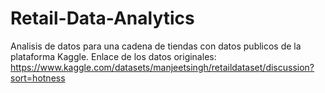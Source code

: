 # Retail-Data-Analytics
Analisis de datos para una cadena de tiendas con datos publicos de la plataforma Kaggle.
Enlace de los datos originales: https://www.kaggle.com/datasets/manjeetsingh/retaildataset/discussion?sort=hotness
